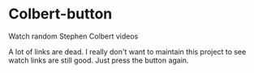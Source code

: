 # Colbert-button
Watch random Stephen Colbert videos

A lot of links are dead. I really don't want to maintain this project to see watch links are still good.
Just press the button again. 
